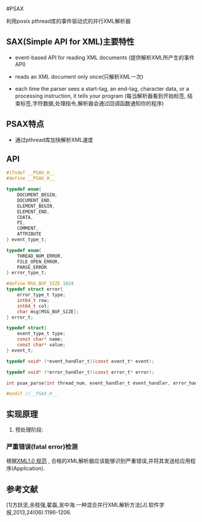 #PSAX

利用posix pthread库的事件驱动式的并行XML解析器



## SAX(Simple API for XML)主要特性

* event-based API for reading XML documents  (提供解析XML所产生的事件API)

* reads an XML document only once(只解析XML一次)

* each time the parser sees a start-tag, an end-tag, character data, or a processing instruction, it tells your program (每当解析器看到开始标签, 结束标签,字符数据,处理指令,解析器会通过回调函数通知你的程序)



## PSAX特点

* 通过pthread库加快解析XML速度





## API

```c
#ifndef __PSAX_H__
#define __PSAX_H__

typedef enum{
    DOCUMENT_BEGIN,
    DOCUMENT_END,
    ELEMENT_BEGIN,
    ELEMENT_END,
    CDATA,
    PI,
    COMMENT,
    ATTRIBUTE
} event_type_t;

typedef enum{
    THREAD_NUM_ERROR,
    FILE_OPEN_ERROR,
    PARSE_ERROR
} error_type_t;

#define MSG_BUF_SIZE 1024
typedef struct error{
    error_type_t type;
    int64_t row;
    int64_t col;
    char msg[MSG_BUF_SIZE];
} error_t;

typedef struct{
    event_type_t type;
    const char* name;
    const char* value;
} event_t;

typedef void* (*event_handler_t)(const event_t* event);

typedef void* (*error_handler_t)(const error_t* error);

int psax_parse(int thread_num, event_handler_t event_handler, error_handler_t error_handler, const char* filename);

#endif //__PSAX_H__
```



## 实现原理

1. 预处理阶段:







### 严重错误(fatal error)检测

根据[XML1.0 规范](https://www.w3.org/TR/REC-xml/) , 合格的XML解析器应该能够识别严重错误,并将其发送给应用程序(Application). 



## 参考文献

[1]方跃坚,余枝强,翟磊,吴中海.一种混合并行XML解析方法[J].软件学报,2013,24(06):1196-1206.

